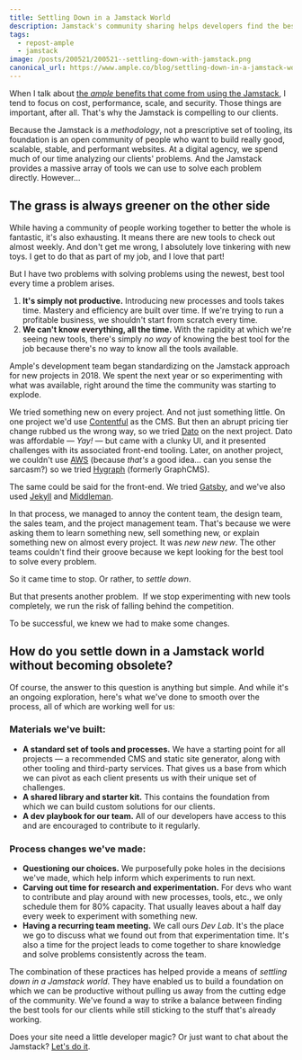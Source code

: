 ```yaml
---
title: Settling Down in a Jamstack World
description: Jamstack's community sharing helps developers find the best tools. But changing tools too often will leave clients and other team members frustrated.
tags:
  - repost-ample
  - jamstack
image: /posts/200521/200521--settling-down-with-jamstack.png
canonical_url: https://www.ample.co/blog/settling-down-in-a-jamstack-world
---
```


When I talk about [the _ample_ benefits that come from using the Jamstack](https://www.helloample.com/blog/top-4-reasons-we-use-jamstack), I tend to focus on cost, performance, scale, and security. Those things are important, after all. That's why the Jamstack is compelling to our clients.

Because the Jamstack is a _methodology_, not a prescriptive set of tooling, its foundation is an open community of people who want to build really good, scalable, stable, and performant websites. At a digital agency, we spend much of our time analyzing our clients' problems. And the Jamstack provides a massive array of tools we can use to solve each problem directly. However...

## The grass is always greener on the other side 

While having a community of people working together to better the whole is fantastic, it's also exhausting. It means there are new tools to check out almost weekly. And don't get me wrong, I absolutely love tinkering with new toys. I get to do that as part of my job, and I love that part!

But I have two problems with solving problems using the newest, best tool every time a problem arises.

1.  **It's simply not productive.** Introducing new processes and tools takes time. Mastery and efficiency are built over time. If we're trying to run a profitable business, we shouldn't start from scratch every time.**‍**
2.  **We can't know everything, all the time.** With the rapidity at which we're seeing new tools, there's simply _no way_ of knowing the best tool for the job because there's no way to know all the tools available.

Ample's development team began standardizing on the Jamstack approach for new projects in 2018. We spent the next year or so experimenting with what was available, right around the time the community was starting to explode.

We tried something new on every project. And not just something little. On one project we'd use [Contentful](https://www.contentful.com/) as the CMS. But then an abrupt pricing tier change rubbed us the wrong way, so we tried [Dato](https://www.datocms.com/) on the next project. Dato was affordable — _Yay!_ — but came with a clunky UI, and it presented challenges with its associated front-end tooling. Later, on another project, we couldn't use [AWS](https://aws.amazon.com/) (because _that's_ a good idea... can you sense the sarcasm?) so we tried [Hygraph](https://hygraph.com/) (formerly GraphCMS).

The same could be said for the front-end. We tried [Gatsby](https://www.gatsbyjs.org/), and we've also used [Jekyll](https://jekyllrb.com/) and [Middleman](https://middlemanapp.com/).

In that process, we managed to annoy the content team, the design team, the sales team, and the project management team. That's because we were asking them to learn something new, sell something new, or explain something new on almost every project. It was _new new new_. The other teams couldn't find their groove because we kept looking for the best tool to solve every problem.

So it came time to stop. Or rather, to _settle down_.

But that presents another problem.  If we stop experimenting with new tools completely, we run the risk of falling behind the competition.

To be successful, we knew we had to make some changes.

## How do you settle down in a Jamstack world without becoming obsolete?

Of course, the answer to this question is anything but simple. And while it's an ongoing exploration, here's what we've done to smooth over the process, all of which are working well for us:

### Materials we've built:

- **A standard set of tools and processes.** We have a starting point for all projects — a recommended CMS and static site generator, along with other tooling and third-party services. That gives us a base from which we can pivot as each client presents us with their unique set of challenges.
- **A shared library and starter kit.** This contains the foundation from which we can build custom solutions for our clients.
- **A dev playbook for our team.** All of our developers have access to this and are encouraged to contribute to it regularly.

### Process changes we've made:

- **Questioning our choices.** We purposefully poke holes in the decisions we've made, which help inform which experiments to run next.
- **Carving out time for research and experimentation.** For devs who want to contribute and play around with new processes, tools, etc., we only schedule them for 80% capacity. That usually leaves about a half day every week to experiment with something new.
- **Having a recurring team meeting.** We call ours _Dev Lab_. It's the place we go to discuss what we found out from that experimentation time. It's also a time for the project leads to come together to share knowledge and solve problems consistently across the team.

The combination of these practices has helped provide a means of _settling down in a Jamstack world_. They have enabled us to build a foundation on which we can be productive without pulling us away from the cutting edge of the community. We've found a way to strike a balance between finding the best tools for our clients while still sticking to the stuff that's already working.

Does your site need a little developer magic? Or just want to chat about the Jamstack? [Let's do it](https://www.ample.co/contact).
